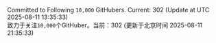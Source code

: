 Committed to Following `10,000` GitHubers. Current: <!-- FOLLOWING_COUNT -->302<!-- FOLLOWING_COUNT --> (Update at UTC <!-- LAST_UPDATED -->2025-08-11 13:35:33<!-- LAST_UPDATED -->)<br>
致力于关注`10,000`个GitHuber。当前：<!-- FOLLOWING_COUNT -->302<!-- FOLLOWING_COUNT --> (更新于北京时间 <!-- LAST_UPDATED_CST -->2025-08-11 21:35:33<!-- LAST_UPDATED_CST -->)
